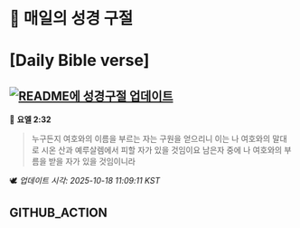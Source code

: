 # 🙏 매일의 성경 구절
# [Daily Bible verse]
## [![README에 성경구절 업데이트](https://github.com/DONGSUKA/first_test/actions/workflows/update-readme-bible.yml/badge.svg)](https://github.com/DONGSUKA/first_test/actions/workflows/update-readme-bible.yml)
<!-- START_BIBLE_VERSE -->
📖 **요엘 2:32**
> 누구든지 여호와의 이름을 부르는 자는 구원을 얻으리니 이는 나 여호와의 말대로 시온 산과 예루살렘에서 피할 자가 있을 것임이요 남은자 중에 나 여호와의 부름을 받을 자가 있을 것임이니라

🕊️ _업데이트 시각: 2025-10-18 11:09:11 KST_
  <!-- END_BIBLE_VERSE -->
## GITHUB_ACTION
